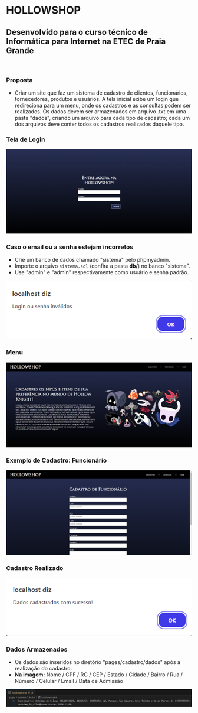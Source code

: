 # HOLLOWSHOP
## Desenvolvido para o curso técnico de Informática para Internet na ETEC de Praia Grande
&nbsp;

### Proposta
- Criar um site que faz um sistema de cadastro de clientes, funcionários, fornecedores, produtos e usuários. A tela inicial exibe um login que redireciona para um menu, onde os cadastros e as consultas podem ser realizados. Os dados devem ser armazenados em arquivo .txt em uma pasta "dados", criando um arquivo para cada tipo de cadastro; cada um dos arquivos deve conter todos os cadastros realizados daquele tipo.

### Tela de Login
![Tela de Login](./assets/img/screenshots/tela-de-login.png)

### Caso o email ou a senha estejam incorretos
- Crie um banco de dados chamado "sistema" pelo phpmyadmin.
- Importe o arquivo `sistema.sql` (confira a pasta **db/**) no banco "sistema".
- Use "admin" e "admin" respectivamente como usuário e senha padrão.
&nbsp;

![Erro no Login](./assets/img/screenshots/erro-login.png)

### Menu
![Menu](./assets/img/screenshots/menu.png)

### Exemplo de Cadastro: Funcionário
![Cadastro de Funcionário](./assets/img/screenshots/cadastro-exemplo.png)

### Cadastro Realizado
![Cadastro Realizado](./assets/img/screenshots/cadastro-realizado.png)

### Dados Armazenados
- Os dados são inseridos no diretório "pages/cadastro/dados" após a realização do cadastro.
- **Na imagem:** Nome / CPF / RG / CEP / Estado / Cidade / Bairro / Rua / Número / Celular / Email / Data de Admissão
&nbsp;

![Dados Armazenados](./assets/img/screenshots/dado-armazenado.png)
